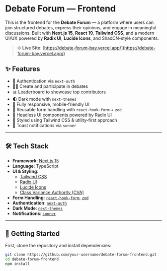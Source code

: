# Debate Forum — Frontend

This is the frontend for the **Debate Forum** — a platform where users can join structured debates, express their opinions, and engage in meaningful discussions. Built with **Next.js 15**, **React 19**, **Tailwind CSS**, and a modern UI/UX powered by **Radix UI**, **Lucide Icons**, and ShadCN-style components.

> 🌐 **Live Site**: [https://debate-forum-bay.vercel.app/](https://debate-forum-bay.vercel.app/)

## ✨ Features

- 🔐 Authentication via `next-auth`
- 🧑‍💻 Create and participate in debates
- 📊 Leaderboard to showcase top contributors
- 🌓 Dark mode with `next-themes`
- 📱 Fully responsive, mobile-friendly UI
- 💬 Reusable form handling with `react-hook-form` + `zod`
- 🧩 Headless UI components powered by Radix UI
- 🎨 Styled using Tailwind CSS & utility-first approach
- 🔔 Toast notifications via `sonner`

---

## 🛠️ Tech Stack

- **Framework**: [Next.js 15](https://nextjs.org/)
- **Language**: TypeScript
- **UI & Styling**:
  - [Tailwind CSS](https://tailwindcss.com/)
  - [Radix UI](https://www.radix-ui.com/)
  - [Lucide Icons](https://lucide.dev/)
  - [Class Variance Authority (CVA)](https://cva.style/)
- **Form Handling**: [`react-hook-form`](https://react-hook-form.com/), [`zod`](https://zod.dev/)
- **Authentication**: [`next-auth`](https://next-auth.js.org/)
- **Dark Mode**: [`next-themes`](https://github.com/pacocoursey/next-themes)
- **Notifications**: [`sonner`](https://sonner.emilkowal.ski/)

---

## 🚀 Getting Started

First, clone the repository and install dependencies:

```bash
git clone https://github.com/your-username/debate-forum-frontend.git
cd debate-forum-frontend
npm install
```
